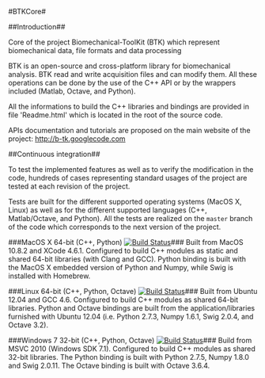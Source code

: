 #BTKCore#

##Introduction##

Core of the project Biomechanical-ToolKit (BTK) which represent biomechanical data, file formats and data processing

BTK is an open-source and cross-platform library for biomechanical analysis. BTK read and write acquisition files and can modify them. All these operations can be done by the use of the C++ API or by the wrappers included (Matlab, Octave, and Python).

All the informations to build the C++ libraries and bindings are provided in file 'Readme.html' which is located in the root of the source code.

APIs documentation and tutorials are proposed on the main website of the project: http://b-tk.googlecode.com

##Continuous integration##

To test the implemented features as well as to verify the modification in the code, hundreds of cases representing standard usages of the project are tested at each revision of the project.

Tests are built for the different supported operating systems (MacOS X, Linux) as well as for the different supported languages (C++, Matlab/Octave, and Python).
All the tests are realized on the `master` branch of the code which corresponds to the next version of the project.

###MacOS X 64-bit (C++, Python) [![Build Status](https://travis-ci.org/Biomechanical-ToolKit/BTKCore.png?branch=master)](https://travis-ci.org/Biomechanical-ToolKit/BTKCore)###
Built from MacOS 10.8.2 and XCode 4.6.1. Configured to build C++ modules as static and shared 64-bit libraries (with Clang and GCC). Python binding is built with the MacOS X embedded version of Python and Numpy, while Swig is installed with Homebrew.

###Linux 64-bit (C++, Python, Octave) [![Build Status](https://drone.io/Biomechanical-ToolKit/b-tk.core/status.png)](https://drone.io/Biomechanical-ToolKit/b-tk.core/latest)###
Built from Ubuntu 12.04 and GCC 4.6. Configured to build C++ modules as shared 64-bit libraries. Python and Octave bindings are built from the application/libraries furnished with Ubuntu 12.04 (i.e. Python 2.7.3, Numpy 1.6.1, Swig 2.0.4, and Octave 3.2).

###Windows 7 32-bit (C++, Python, Octave) [![Build Status](http://ec2-54-226-241-28.compute-1.amazonaws.com:8080/job/BTKCore/badge/icon)](http://ec2-54-226-241-28.compute-1.amazonaws.com:8080/job/BTKCore/)###
Build from MSVC 2010 (Windows SDK 7.1). Configured to build C++ modules as shared 32-bit libraries. The Python binding is built with Python 2.7.5, Numpy 1.8.0 and Swig 2.0.11. The Octave binding is built with Octave 3.6.4.